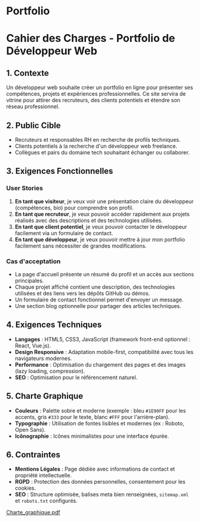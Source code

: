 # Portfolio

# Cahier des Charges - Portfolio de Développeur Web

## 1. Contexte
Un développeur web souhaite créer un portfolio en ligne pour présenter ses compétences, projets et expériences professionnelles. Ce site servira de vitrine pour attirer des recruteurs, des clients potentiels et étendre son réseau professionnel.

## 2. Public Cible
- Recruteurs et responsables RH en recherche de profils techniques.
- Clients potentiels à la recherche d'un développeur web freelance.
- Collègues et pairs du domaine tech souhaitant échanger ou collaborer.

## 3. Exigences Fonctionnelles
### User Stories
1. **En tant que visiteur**, je veux voir une présentation claire du développeur (compétences, bio) pour comprendre son profil.
2. **En tant que recruteur**, je veux pouvoir accéder rapidement aux projets réalisés avec des descriptions et des technologies utilisées.
3. **En tant que client potentiel**, je veux pouvoir contacter le développeur facilement via un formulaire de contact.
4. **En tant que développeur**, je veux pouvoir mettre à jour mon portfolio facilement sans nécessiter de grandes modifications.

### Cas d'acceptation
- La page d'accueil présente un résumé du profil et un accès aux sections principales.
- Chaque projet affiché contient une description, des technologies utilisées et des liens vers les dépôts GitHub ou démos.
- Un formulaire de contact fonctionnel permet d'envoyer un message.
- Une section blog optionnelle pour partager des articles techniques.

## 4. Exigences Techniques
- **Langages** : HTML5, CSS3, JavaScript (framework front-end optionnel : React, Vue.js).
- **Design Responsive** : Adaptation mobile-first, compatibilité avec tous les navigateurs modernes.
- **Performance** : Optimisation du chargement des pages et des images (lazy loading, compression).
- **SEO** : Optimisation pour le référencement naturel.

## 5. Charte Graphique
- **Couleurs** : Palette sobre et moderne (exemple : bleu `#1E90FF` pour les accents, gris `#333` pour le texte, blanc `#FFF` pour l'arrière-plan).
- **Typographie** : Utilisation de fontes lisibles et modernes (ex : Roboto, Open Sans).
- **Icônographie** : Icônes minimalistes pour une interface épurée.

## 6. Contraintes
- **Mentions Légales** : Page dédiée avec informations de contact et propriété intellectuelle.
- **RGPD** : Protection des données personnelles, consentement pour les cookies.
- **SEO** : Structure optimisée, balises meta bien renseignées, `sitemap.xml` et `robots.txt` configurés.

[Charte_graphique.pdf](https://github.com/user-attachments/files/18719582/Charte_graphique.pdf)
